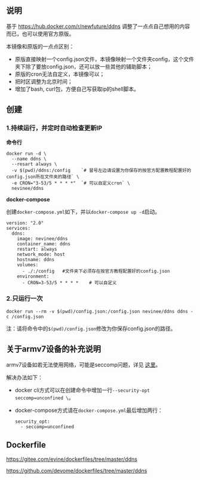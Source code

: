 ## 说明

基于 https://hub.docker.com/r/newfuture/ddns 调整了一点点自己想用的内容而已，也可以使用官方原版。

本镜像和原版的一点点区别：
- 原版直接映射一个config.json文件，本镜像映射一个文件夹config，这个文件夹下除了要放config.json，还可以放一些其他的辅助脚本；
- 原版的cron无法自定义，本镜像可以；
- 把时区调整为北京时间；
- 增加了bash, curl包，方便自己写获取ip的shell脚本。

## 创建

### 1.持续运行，并定时自动检查更新IP

**命令行**

```
docker run -d \
  --name ddns \
  --resart always \
  -v $(pwd)/ddns:/config    `# 冒号左边请设置为你保存的按官方配置教程配置好的config.json所在文件夹的路径` \
  -e CRON="3-53/5 * * * *"  `# 可以自定义cron` \
  nevinee/ddns
```

**docker-compose**

创建`docker-compose.yml`如下，并以`docker-compose up -d`启动。
```
version: "2.0"
services:
  ddns:
    image: nevinee/ddns
    container_name: ddns
    restart: always
    network_mode: host
    hostname: ddns
    volumes:
      - ./:/config   #文件夹下必须存在按官方教程配置好的config.json
    environment:
      - CRON=3-53/5 * * * *    # 可以自定义
```

### 2.只运行一次

```
docker run --rm -v $(pwd)/config.json:/config.json nevinee/ddns ddns -c /config.json
```

注：请将命令中的`$(pwd)/config.json`修改为你保存config.json的路径。

## 关于armv7设备的补充说明

armv7设备如若无法使用网络，可能是seccomp问题，详见 [这里](https://wiki.alpinelinux.org/wiki/Release_Notes_for_Alpine_3.13.0)。

解决办法如下：

- docker cli方式可以在创建命令中增加一行`--security-opt seccomp=unconfined \`。

- docker-compose方式请在`docker-compose.yml`最后增加两行：

    ```
    security_opt:
      - seccomp=unconfined
    ```

## Dockerfile

https://gitee.com/evine/dockerfiles/tree/master/ddns

https://github.com/devome/dockerfiles/tree/master/ddns
